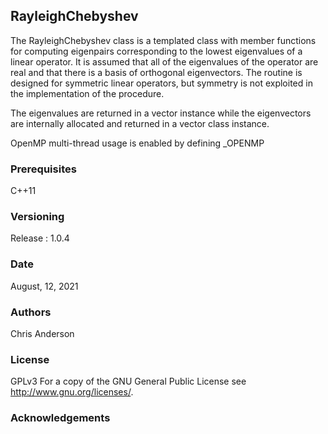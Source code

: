 ## RayleighChebyshev

The RayleighChebyshev class is a templated class with member functions for computing eigenpairs
corresponding to the lowest eigenvalues of a linear operator. It is
assumed that all of the eigenvalues of the operator are real and
that there is a basis of orthogonal eigenvectors. The routine is designed
for symmetric linear operators, but symmetry is not exploited in
the implementation of the procedure.

The eigenvalues are returned in a vector<double>  instance
while the eigenvectors are internally allocated and returned in
a vector<Vtype> class instance.

OpenMP multi-thread usage is enabled by defining _OPENMP


### Prerequisites
C++11
### Versioning
Release : 1.0.4
### Date
August, 12, 2021
### Authors
Chris Anderson
### License
GPLv3  For a copy of the GNU General Public License see <http://www.gnu.org/licenses/>.
### Acknowledgements



